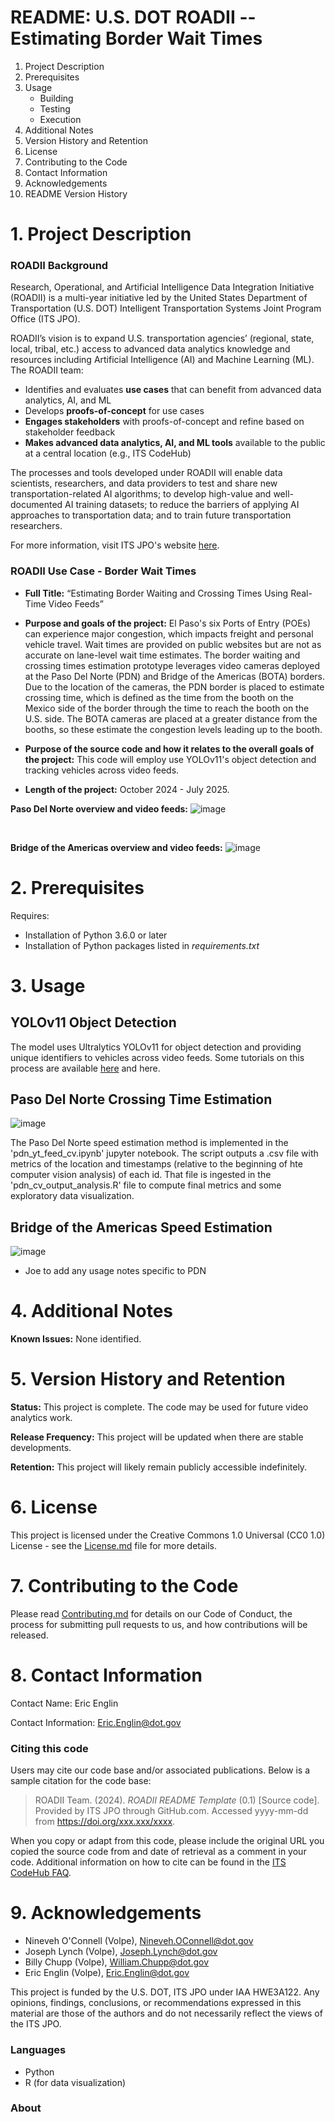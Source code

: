 # README: U.S. DOT ROADII -- Estimating Border Wait Times
1. Project Description
2. Prerequisites
3. Usage
	* Building
	* Testing
	* Execution
4. Additional Notes
5. Version History and Retention
6. License
7. Contributing to the Code
8. Contact Information
9. Acknowledgements
10. README Version History

# 1. Project Description

### ROADII Background

Research, Operational, and Artificial Intelligence Data Integration Initiative (ROADII) is a multi-year initiative led by the United States Department of Transportation (U.S. DOT) Intelligent Transportation Systems Joint Program Office (ITS JPO).

ROADII’s vision is to expand U.S. transportation agencies’ (regional, state, local, tribal, etc.) access to advanced data analytics knowledge and resources including Artificial Intelligence (AI) and Machine Learning (ML). The ROADII team:
- Identifies and evaluates **use cases** that can benefit from advanced data analytics, AI, and ML
- Develops **proofs-of-concept** for use cases
- **Engages stakeholders** with proofs-of-concept and refine based on stakeholder feedback
- **Makes advanced data analytics, AI, and ML tools** available to the public at a central location (e.g., ITS CodeHub) 

The processes and tools developed under ROADII will enable data scientists, researchers, and data providers to test and share new transportation-related AI algorithms; to develop high-value and well-documented AI training datasets; to reduce the barriers of applying AI approaches to transportation data; and to train future transportation researchers.

For more information, visit ITS JPO's website [here](https://www.its.dot.gov/).

### ROADII Use Case - Border Wait Times

- **Full Title:** “Estimating Border Waiting and Crossing Times Using Real-Time Video Feeds” 
- **Purpose and goals of the project:** El Paso's six Ports of Entry (POEs) can experience major congestion, which impacts freight and personal vehicle travel. Wait times are provided on public websites but are not as accurate on lane-level wait time estimates. The border waiting and crossing times estimation prototype leverages video cameras deployed at the Paso Del Norte (PDN) and Bridge of the Americas (BOTA) borders. Due to the location of the cameras, the PDN border is placed to estimate crossing time, which is defined as the time from the booth on the Mexico side of the border through the time to reach the booth on the U.S. side. The BOTA cameras are placed at a greater distance from the booths, so these estimate the congestion levels leading up to the booth.

- **Purpose of the source code and how it relates to the overall goals of the project:** This code will employ use YOLOv11's object detection and tracking vehicles across video feeds. 


- **Length of the project:** October 2024 - July 2025.

**Paso Del Norte overview and video feeds:**
  ![image](img/PDN_overview.png)


<br>


**Bridge of the Americas overview and video feeds:**
  ![image](img/BOTA_overview.png)

# 2. Prerequisites

Requires:
- Installation of Python 3.6.0 or later
- Installation of Python packages listed in *requirements.txt*

# 3. Usage

## YOLOv11 Object Detection
The model uses Ultralytics YOLOv11 for object detection and providing unique identifiers to vehicles across video feeds. Some tutorials on this process are available [here](https://www.youtube.com/watch?v=o8S28sLOUU8&t=73s) and here. 

## Paso Del Norte Crossing Time Estimation

  ![image](img/PDN_YOLO.png)


The Paso Del Norte speed estimation method is implemented in the 'pdn_yt_feed_cv.ipynb' jupyter notebook. The script outputs a .csv file with metrics of the location and timestamps (relative to the beginning of hte computer vision analysis) of each id. That file is ingested in the 'pdn_cv_output_analysis.R' file to compute final metrics and some exploratory data visualization.

## Bridge of the Americas Speed Estimation

  ![image](img/BOTA_YOLO.png)
  
- Joe to add any usage notes specific to PDN

# 4. Additional Notes



**Known Issues:** None identified. 



# 5. Version History and Retention

**Status:** This project is complete. The code may be used for future video analytics work. 

**Release Frequency:** This project will be updated when there are stable developments.  

**Retention:** This project will likely remain publicly accessible indefinitely. 


# 6. License

This project is licensed under the Creative Commons 1.0 Universal (CC0 1.0) License - see the [License.md](https://github.com/usdot-jpo-codehub/codehub-readme-template/blob/master/LICENSE) file for more details. 


# 7. Contributing to the Code

Please read [Contributing.md](https://github.com/ITSJPO-TRIMS/R29-MobilityTrafficCounts/blob/main/Contributing.MD) for details on our Code of Conduct, the process for submitting pull requests to us, and how contributions will be released.


# 8. Contact Information

Contact Name: Eric Englin

Contact Information: Eric.Englin@dot.gov


### Citing this code

Users may cite our code base and/or associated publications. Below is a sample citation for the code base:

> ROADII Team. (2024). _ROADII README Template_ (0.1) [Source code]. Provided by ITS JPO through GitHub.com. Accessed yyyy-mm-dd from https://doi.org/xxx.xxx/xxxx.

When you copy or adapt from this code, please include the original URL you copied the source code from and date of retrieval as a comment in your code. Additional information on how to cite can be found in the [ITS CodeHub FAQ](https://its.dot.gov/code/#/faqs).


# 9. Acknowledgements

- Nineveh O'Connell (Volpe), Nineveh.OConnell@dot.gov
- Joseph Lynch (Volpe), Joseph.Lynch@dot.gov
- Billy Chupp (Volpe), William.Chupp@dot.gov
- Eric Englin (Volpe), Eric.Englin@dot.gov

This project is funded by the U.S. DOT, ITS JPO under IAA HWE3A122. Any opinions, findings, conclusions, or recommendations expressed in this material are those of the authors and do not necessarily reflect the views of the ITS JPO.

### Languages

- Python
- R (for data visualization)

### About

